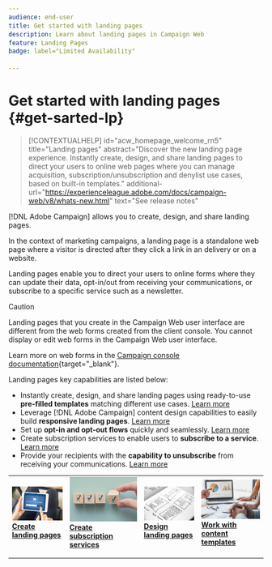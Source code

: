 ```yaml
---
audience: end-user
title: Get started with landing pages
description: Learn about landing pages in Campaign Web
feature: Landing Pages
badge: label="Limited Availability"

---
```

# Get started with landing pages {#get-sarted-lp}

>[!CONTEXTUALHELP]
>id="acw_homepage_welcome_rn5"
>title="Landing pages"
>abstract="Discover the new landing page experience. Instantly create, design, and share landing pages to direct your users to online web pages where you can manage acquisition, subscription/unsubscription and denylist use cases, based on built-in templates."
>additional-url="https://experienceleague.adobe.com/docs/campaign-web/v8/whats-new.html" text="See release notes"

[!DNL Adobe Campaign] allows you to create, design, and share landing pages.

In the context of marketing campaigns, a landing page is a standalone web page where a visitor is directed after they click a link in an delivery or on a website. 

Landing pages enable you to direct your users to online forms where they can update their data, opt-in/out from receiving your communications, or subscribe to a specific service such as a newsletter.

>[!CAUTION]
>
>Landing pages that you create in the Campaign Web user interface are different from the web forms created from the client console. You cannot display or edit web forms in the Campaign Web user interface.
>
>Learn more on web forms in the [Campaign console documentation](https://experienceleague.adobe.com/docs/campaign/campaign-v8/content/webapps.html){target="_blank"}.

Landing pages key capabilities are listed below:

* Instantly create, design, and share landing pages using ready-to-use **pre-filled templates** matching different use cases. [Learn more](create-lp.md)
* Leverage [!DNL Adobe Campaign] content design capabilities to easily build **responsive landing pages**. [Learn more](lp-content.md)
* Set up **opt-in and opt-out flows** quickly and seamlessly. [Learn more](lp-use-cases.md)
* Create subscription services to enable users to **subscribe to a service**. [Learn more](lp-use-cases.md#lp-subscription)
* Provide your recipients with the **capability to unsubscribe** from receiving your communications. [Learn more](lp-use-cases.md#lp-unsubscription)
<!--Send a **confirmation email** upon opt-in or opt-out.-->

<table style="table-layout:fixed"><tr style="border: 0;">
<td>
<a href="create-lp.md">
<img alt="Lead" src="../assets/do-not-localize/lp-subscription.jpeg">
</a>
<div><a href="create-lp.md"><strong>Create landing pages</strong>
</div>
<p>
</td>
<td>
<a href="../audience/manage-services.md">
<img alt="Infrequent" src="../assets/do-not-localize/lp-list.jpg">
</a>
<div>
<a href="../audience/manage-services.md"><strong>Create subscription services</strong></a>
</div>
<p></td>
<td>
<a href="lp-content.md">
<img alt="Validation" src="../assets/do-not-localize/lp-design.jpg">
</a>
<div>
<a href="lp-content.md"><strong>Design landing pages</strong></a>
</div>
<p>
</td>
<td>
<a href="lp-templates.md">
<img alt="Validation" src="../assets/do-not-localize/lp-reporting.jpg">
</a>
<div>
<a href="lp-templates.md"><strong>Work with content templates</strong></a>
</div>
<p>
</td>
</tr></table>
